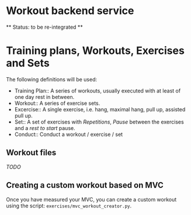 # Workout backend service
** Status: to be re-integrated **



# Training plans, Workouts, Exercises and Sets
The following definitions will be used:

+ Training Plan:: A series of workouts, usually executed with at least of one day rest in between.
+ Workout:: A series of exercise sets.
+ Excercise:: A single exercise, i.e. hang, maximal hang, pull up, assisted pull up.
+ Set:: A set of exercises with *Repetitions*, *Pause* between the exercises and a *rest to start* pause.
+ Conduct:: Conduct a workout / exercise / set

## Workout files
*TODO*

## Creating a custom workout based on MVC
Once you have measured your MVC, you can create a custom workout using the script:
`exercises/mvc_workout_creator.py`.